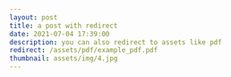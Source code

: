 ```yaml
---
layout: post
title: a post with redirect
date: 2021-07-04 17:39:00
description: you can also redirect to assets like pdf
redirect: /assets/pdf/example_pdf.pdf
thumbnail: assets/img/4.jpg
---
```

